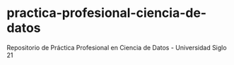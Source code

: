 # practica-profesional-ciencia-de-datos
Repositorio de Práctica Profesional en Ciencia de Datos - Universidad Siglo 21
